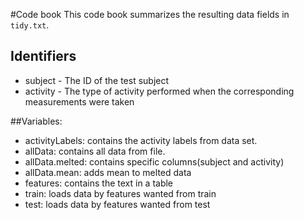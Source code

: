 #Code book
This code book summarizes the resulting data fields in `tidy.txt`.

## Identifiers
* subject - The ID of the test subject
* activity - The type of activity performed when the corresponding measurements were taken

##Variables: 
* activityLabels: contains the activity labels from data set.
* allData: contains all data from file.
* allData.melted: contains specific columns(subject and activity)
* allData.mean: adds mean to melted data
* features: contains the text in a table
* train: loads data by features wanted from train
* test: loads data by features wanted from test

